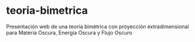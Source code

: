 # teoria-bimetrica
Presentación web de una teoría bimétrica con proyección extradimensional para Materia Oscura, Energía Oscura y Flujo Oscuro 
